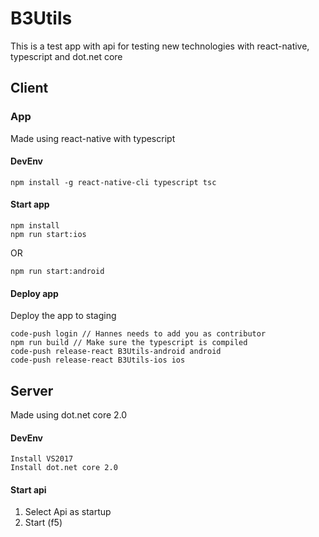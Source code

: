 # B3Utils

This is a test app with api for testing new technologies with react-native, typescript and dot.net core

## Client

### App

Made using react-native with typescript

#### DevEnv
```
npm install -g react-native-cli typescript tsc
```

#### Start app
```
npm install
npm run start:ios
```
OR
```
npm run start:android
```

#### Deploy app
Deploy the app to staging
```
code-push login // Hannes needs to add you as contributor
npm run build // Make sure the typescript is compiled
code-push release-react B3Utils-android android
code-push release-react B3Utils-ios ios
```

## Server

Made using dot.net core 2.0

#### DevEnv
```
Install VS2017
Install dot.net core 2.0
```

#### Start api

1. Select Api as startup
2. Start (f5)